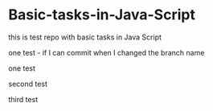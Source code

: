 # Basic-tasks-in-Java-Script

this is test repo with basic tasks in Java Script

one test - if I can commit when I changed the branch name

one test

second test

third test